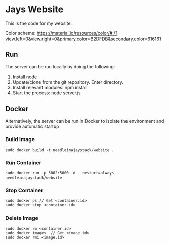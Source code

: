 # Jays Website

This is the code for my website.

Color scheme: https://material.io/resources/color/#!/?view.left=0&view.right=0&primary.color=B2DFDB&secondary.color=616161

## Run

The server can be run locally by doing the following:

1. Install node
2. Update/clone from the git repository. Enter directory.
3. Install relevant modules: npm install
4. Start the process: node server.js

## Docker

Alternatively, the server can be run in Docker to isolate the environment and provide automatic startup

### Build Image
    sudo docker build -t needleinajaystack/website .

### Run Container
    sudo docker run -p 3002:5000 -d --restart=always needleinajaystack/website

### Stop Container
    sudo docker ps // Get <container.id>
    sudo docker stop <container.id>

### Delete Image
    sudo docker rm <container.id>
    sudo docker images  // Get <image.id>
    sudo docker rmi <image.id>

